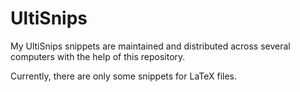 # UltiSnips
My UltiSnips snippets are maintained and distributed
across several computers with the help of this
repository.

Currently, there are only some snippets for LaTeX files.
